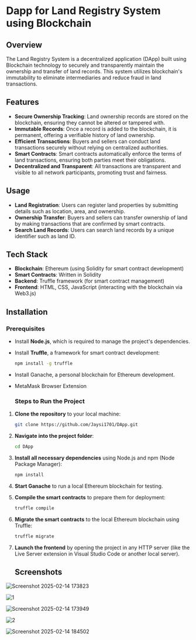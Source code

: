 # Dapp for Land Registry System using Blockchain

## Overview
The Land Registry System is a decentralized application (DApp) built using Blockchain technology to securely and transparently maintain the ownership and transfer of land records. This system utilizes blockchain's immutability to eliminate intermediaries and reduce fraud in land transactions.

## Features
- **Secure Ownership Tracking**: Land ownership records are stored on the blockchain, ensuring they cannot be altered or tampered with.
- **Immutable Records**: Once a record is added to the blockchain, it is permanent, offering a verifiable history of land ownership.
- **Efficient Transactions**: Buyers and sellers can conduct land transactions securely without relying on centralized authorities.
- **Smart Contracts**: Smart contracts automatically enforce the terms of land transactions, ensuring both parties meet their obligations.
- **Decentralized and Transparent**: All transactions are transparent and visible to all network participants, promoting trust and fairness.

## Usage
- **Land Registration**: Users can register land properties by submitting details such as location, area, and ownership.
- **Ownership Transfer**: Buyers and sellers can transfer ownership of land by making transactions that are confirmed by smart contracts.
- **Search Land Records**: Users can search land records by a unique identifier such as land ID.


## Tech Stack
- **Blockchain**: Ethereum (using Solidity for smart contract development)
- **Smart Contracts**: Written in Solidity
- **Backend**: Truffle framework (for smart contract management)
- **Frontend**: HTML, CSS, JavaScript (interacting with the blockchain via Web3.js)

## Installation

### Prerequisites
- Install **Node.js**, which is required to manage the project's dependencies.
- Install **Truffle**, a framework for smart contract development:
  ```bash
  npm install -g truffle
- Install Ganache, a personal blockchain for Ethereum development.
- MetaMask Browser Extension

  ### Steps to Run the Project

1. **Clone the repository** to your local machine:
    ```bash
    git clone https://github.com/Jaysi1701/DApp.git
    ```
2. **Navigate into the project folder**:
    ```bash
    cd DApp
    ```
3. **Install all necessary dependencies** using Node.js and npm (Node Package Manager):
    ```bash
    npm install
    ```
4. **Start Ganache** to run a local Ethereum blockchain for testing.
5. **Compile the smart contracts** to prepare them for deployment:
    ```bash
    truffle compile
    ```
6. **Migrate the smart contracts** to the local Ethereum blockchain using Truffle:
    ```bash
    truffle migrate
    ```
7. **Launch the frontend** by opening the project in any HTTP server (like the Live Server extension in Visual Studio Code or another local server).



   ## Screenshots


![Screenshot 2025-02-14 173823](https://github.com/user-attachments/assets/ea6182f6-fdeb-4209-9863-6a9ca7e87ba1)

![1](https://github.com/user-attachments/assets/7d7df7f5-2a22-4f13-93c7-0b5ac7cc3419)

![Screenshot 2025-02-14 173949](https://github.com/user-attachments/assets/fe58b881-f1fd-49a7-a231-d083d084ef28)

![2](https://github.com/user-attachments/assets/65d3c6dc-3adf-4525-92b2-d45431954d01)

![Screenshot 2025-02-14 184502](https://github.com/user-attachments/assets/d89fb9a9-8ff6-4bed-9ac8-85156e6e8c28)






  
